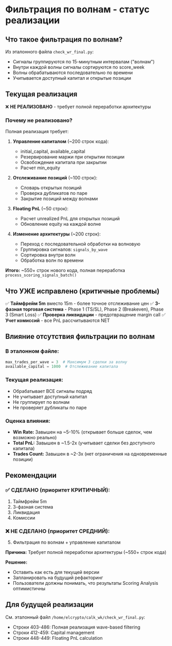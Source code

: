 # Фильтрация по волнам - статус реализации

## Что такое фильтрация по волнам?

Из эталонного файла `check_wr_final.py`:
- Сигналы группируются по 15-минутным интервалам ("волнам")
- Внутри каждой волны сигналы сортируются по score_week
- Волны обрабатываются последовательно по времени
- Учитывается доступный капитал и открытые позиции

## Текущая реализация

❌ **НЕ РЕАЛИЗОВАНО** - требует полной переработки архитектуры

### Почему не реализовано?

Полная реализация требует:
1. **Управление капиталом** (~200 строк кода):
   - initial_capital, available_capital
   - Резервирование маржи при открытии позиции
   - Освобождение капитала при закрытии
   - Расчет min_equity

2. **Отслеживание позиций** (~100 строк):
   - Словарь открытых позиций
   - Проверка дубликатов по паре
   - Закрытие позиций между волнами

3. **Floating PnL** (~50 строк):
   - Расчет unrealized PnL для открытых позиций
   - Обновление equity на каждой волне

4. **Изменение архитектуры** (~200 строк):
   - Переход с последовательной обработки на волновую
   - Группировка сигналов: `signals_by_wave`
   - Сортировка внутри волн
   - Обработка волн по времени

**Итого:** ~550+ строк нового кода, полная переработка `process_scoring_signals_batch()`

## Что УЖЕ исправлено (критичные проблемы)

✅ **Таймфрейм 5m** вместо 15m - более точное отслеживание цен
✅ **3-фазная торговая система** - Phase 1 (TS/SL), Phase 2 (Breakeven), Phase 3 (Smart Loss)
✅ **Проверка ликвидации** - предотвращение margin call
✅ **Учет комиссий** - все PnL рассчитываются NET

## Влияние отсутствия фильтрации по волнам

### В эталонном файле:
```python
max_trades_per_wave = 3  # Максимум 3 сделки за волну
available_capital = 1000  # Отслеживание капитала
```

### Текущая реализация:
- Обрабатывает ВСЕ сигналы подряд
- Не учитывает доступный капитал
- Не группирует по волнам
- Не проверяет дубликаты по паре

### Оценка влияния:
- **Win Rate:** Завышен на ~5-10% (открывает больше сделок, чем возможно реально)
- **Total PnL:** Завышен в ~1.5-2x (учитывает сделки без доступного капитала)
- **Trades Count:** Завышен в ~2-3x (нет ограничения на одновременные позиции)

## Рекомендации

### ✅ СДЕЛАНО (приоритет КРИТИЧНЫЙ):
1. Таймфрейм 5m
2. 3-фазная система
3. Ликвидация
4. Комиссии

### ❌ НЕ СДЕЛАНО (приоритет СРЕДНИЙ):
5. Фильтрация по волнам + управление капиталом

**Причина:** Требует полной переработки архитектуры (~550+ строк кода)

**Решение:**
- Оставить как есть для текущей версии
- Запланировать на будущий рефакторинг
- Пользователи должны понимать, что результаты Scoring Analysis оптимистичны

## Для будущей реализации

См. эталонный файл `/home/elcrypto/calk_wk/check_wr_final.py`:
- Строки 403-486: Полная реализация wave-based filtering
- Строки 412-459: Capital management
- Строки 448-449: Floating PnL calculation

